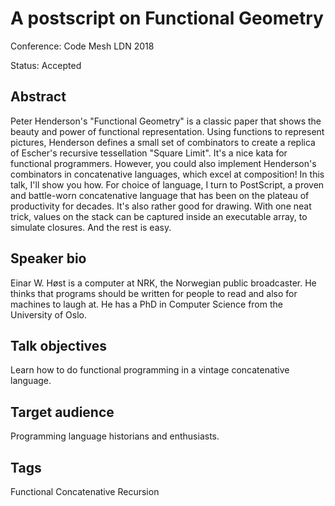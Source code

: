 # A postscript on Functional Geometry

Conference: Code Mesh LDN 2018

Status: Accepted

## Abstract 

Peter Henderson's "Functional Geometry" is a classic paper that shows the beauty and power of functional representation. Using functions to represent pictures, Henderson defines a small set of combinators to create a replica of Escher's recursive tessellation "Square Limit". It's a nice kata for functional programmers. However, you could also implement Henderson's combinators in concatenative languages, which excel at composition! In this talk, I'll show you how. For choice of language, I turn to PostScript, a proven and battle-worn concatenative language that has been on the plateau of productivity for decades. It's also rather good for drawing. With one neat trick, values on the stack can be captured inside an executable array, to simulate closures. And the rest is easy. 

## Speaker bio 

Einar W. Høst is a computer at NRK, the Norwegian public broadcaster. He thinks that programs should be written for people to read and also for machines to laugh at. He has a PhD in Computer Science from the University of Oslo.

## Talk objectives 

Learn how to do functional programming in a vintage concatenative language.

## Target audience

Programming language historians and enthusiasts.

## Tags
Functional Concatenative Recursion
